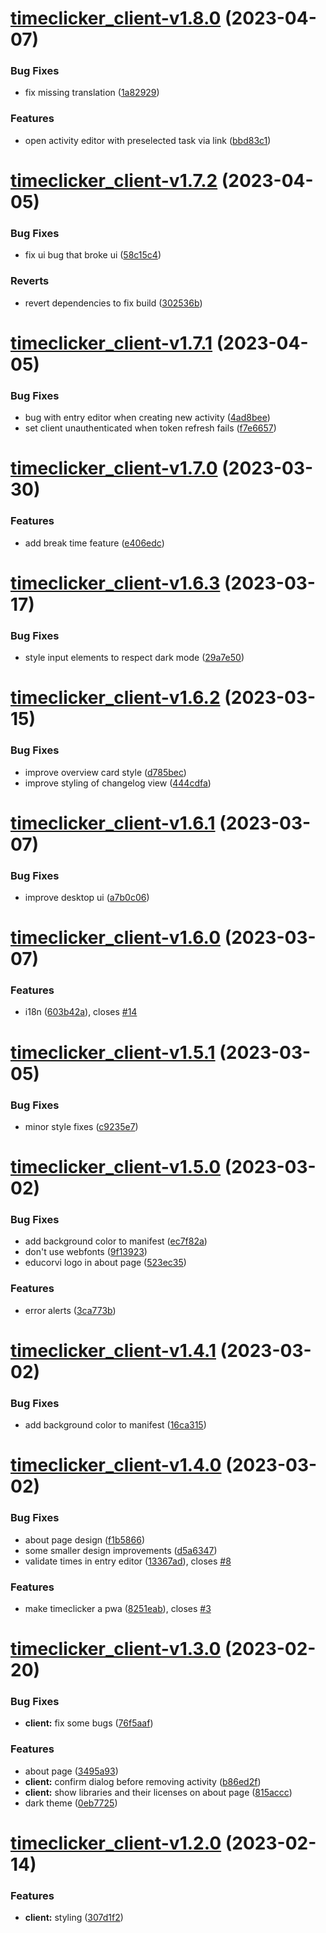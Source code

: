 # [timeclicker_client-v1.8.0](https://github.com/educorvi/timeclicker/compare/timeclicker_client-v1.7.2...timeclicker_client-v1.8.0) (2023-04-07)


### Bug Fixes

* fix missing translation ([1a82929](https://github.com/educorvi/timeclicker/commit/1a82929c5e076865c780ae549281d45c926e4202))


### Features

* open activity editor with preselected task via link ([bbd83c1](https://github.com/educorvi/timeclicker/commit/bbd83c14806df228cbb46f5091aa2b71abdc3d74))

# [timeclicker_client-v1.7.2](https://github.com/educorvi/timeclicker/compare/timeclicker_client-v1.7.1...timeclicker_client-v1.7.2) (2023-04-05)


### Bug Fixes

* fix ui bug that broke ui ([58c15c4](https://github.com/educorvi/timeclicker/commit/58c15c42e1bca4d11d25579c65cb80349da924c8))


### Reverts

* revert dependencies to fix build ([302536b](https://github.com/educorvi/timeclicker/commit/302536be9469005bb25c1ad3f2318cf061e2e8cf))

# [timeclicker_client-v1.7.1](https://github.com/educorvi/timeclicker/compare/timeclicker_client-v1.7.0...timeclicker_client-v1.7.1) (2023-04-05)


### Bug Fixes

* bug with entry editor when creating new activity ([4ad8bee](https://github.com/educorvi/timeclicker/commit/4ad8bee72fca375698a3c067daedbe8a61e67eb1))
* set client unauthenticated when token refresh fails ([f7e6657](https://github.com/educorvi/timeclicker/commit/f7e6657183ddee878aa060d36773b247c18136d0))

# [timeclicker_client-v1.7.0](https://github.com/educorvi/timeclicker/compare/timeclicker_client-v1.6.3...timeclicker_client-v1.7.0) (2023-03-30)


### Features

* add break time feature ([e406edc](https://github.com/educorvi/timeclicker/commit/e406edc65ad01ffae01e858309ebf83d3496535b))

# [timeclicker_client-v1.6.3](https://github.com/educorvi/timeclicker/compare/timeclicker_client-v1.6.2...timeclicker_client-v1.6.3) (2023-03-17)


### Bug Fixes

* style input elements to respect dark mode ([29a7e50](https://github.com/educorvi/timeclicker/commit/29a7e50fbd22af1759db04dda47bf5606e705700))

# [timeclicker_client-v1.6.2](https://github.com/educorvi/timeclicker/compare/timeclicker_client-v1.6.1...timeclicker_client-v1.6.2) (2023-03-15)


### Bug Fixes

* improve overview card style ([d785bec](https://github.com/educorvi/timeclicker/commit/d785becbb05aaeaea3fffce8cf2435df7f4db27f))
* improve styling of changelog view ([444cdfa](https://github.com/educorvi/timeclicker/commit/444cdfad8767d5f9cf8346b5da08fcb870869c7b))

# [timeclicker_client-v1.6.1](https://github.com/educorvi/timeclicker/compare/timeclicker_client-v1.6.0...timeclicker_client-v1.6.1) (2023-03-07)


### Bug Fixes

* improve desktop ui ([a7b0c06](https://github.com/educorvi/timeclicker/commit/a7b0c067a36b838eb11af724466d4378ea4522ce))

# [timeclicker_client-v1.6.0](https://github.com/educorvi/timeclicker/compare/timeclicker_client-v1.5.1...timeclicker_client-v1.6.0) (2023-03-07)


### Features

* i18n ([603b42a](https://github.com/educorvi/timeclicker/commit/603b42a31c0da8b8d7851ee6573236c2d9a8fe43)), closes [#14](https://github.com/educorvi/timeclicker/issues/14)

# [timeclicker_client-v1.5.1](https://github.com/educorvi/timeclicker/compare/timeclicker_client-v1.5.0...timeclicker_client-v1.5.1) (2023-03-05)


### Bug Fixes

* minor style fixes ([c9235e7](https://github.com/educorvi/timeclicker/commit/c9235e752d23f92c0c4ee02d43a5ed952a31ee0d))

# [timeclicker_client-v1.5.0](https://github.com/educorvi/timeclicker/compare/timeclicker_client-v1.4.1...timeclicker_client-v1.5.0) (2023-03-02)


### Bug Fixes

* add background color to manifest ([ec7f82a](https://github.com/educorvi/timeclicker/commit/ec7f82a1914cc5a6e52068412df70545084865f7))
* don't use webfonts ([9f13923](https://github.com/educorvi/timeclicker/commit/9f13923c6f09b652b13af6da1e6c96af4485b2d1))
* educorvi logo in about page ([523ec35](https://github.com/educorvi/timeclicker/commit/523ec351f1b238572b3615708a1c791b06ad251b))


### Features

* error alerts ([3ca773b](https://github.com/educorvi/timeclicker/commit/3ca773b167605a66e7a9ea243342b52bd74e095f))

# [timeclicker_client-v1.4.1](https://github.com/educorvi/timeclicker/compare/timeclicker_client-v1.4.0...timeclicker_client-v1.4.1) (2023-03-02)


### Bug Fixes

* add background color to manifest ([16ca315](https://github.com/educorvi/timeclicker/commit/16ca3155c6594db8a2da569289446b6ea4c94b04))

# [timeclicker_client-v1.4.0](https://github.com/educorvi/timeclicker/compare/timeclicker_client-v1.3.0...timeclicker_client-v1.4.0) (2023-03-02)


### Bug Fixes

* about page design ([f1b5866](https://github.com/educorvi/timeclicker/commit/f1b586660e2a34ec8767ba16f3f5432d19b6138d))
* some smaller design improvements ([d5a6347](https://github.com/educorvi/timeclicker/commit/d5a6347588502d1b93415d886f0e9d77c74d2bd5))
* validate times in entry editor ([13367ad](https://github.com/educorvi/timeclicker/commit/13367ade7b78e555401cf18188019d3a0494f38d)), closes [#8](https://github.com/educorvi/timeclicker/issues/8)


### Features

* make timeclicker a pwa ([8251eab](https://github.com/educorvi/timeclicker/commit/8251eab3b785762a267ad96c9a3d901fe9cc9371)), closes [#3](https://github.com/educorvi/timeclicker/issues/3)

# [timeclicker_client-v1.3.0](https://github.com/educorvi/timeclicker/compare/timeclicker_client-v1.2.0...timeclicker_client-v1.3.0) (2023-02-20)


### Bug Fixes

* **client:** fix some bugs ([76f5aaf](https://github.com/educorvi/timeclicker/commit/76f5aafadeff97c8333236b16318b7d23c95e441))


### Features

* about page ([3495a93](https://github.com/educorvi/timeclicker/commit/3495a93bb56341271d91eda0de58f2e395ec8793))
* **client:** confirm dialog before removing activity ([b86ed2f](https://github.com/educorvi/timeclicker/commit/b86ed2fccc8cae02011a7eca54e7bc770566caa2))
* **client:** show libraries and their licenses on about page ([815accc](https://github.com/educorvi/timeclicker/commit/815acccf0ef68b2bcf13cddb1bade93b05623618))
* dark theme ([0eb7725](https://github.com/educorvi/timeclicker/commit/0eb7725ec16f58229975176961e2a9ee65bdce6a))

# [timeclicker_client-v1.2.0](https://github.com/educorvi/timeclicker/compare/timeclicker_client-v1.1.0...timeclicker_client-v1.2.0) (2023-02-14)


### Features

* **client:** styling ([307d1f2](https://github.com/educorvi/timeclicker/commit/307d1f2a427405b5f0720d90f952e8c4d9e8fadf))
